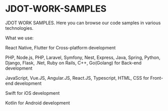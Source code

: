 # JDOT-WORK-SAMPLES
JDOT WORK SAMPLES. Here you can browse our code samples in various technologies. 

What we use:

React Native, Flutter for Cross-platform development

PHP, Node.js, PHP, Laravel, Symfony, Nest, Express, Java, Spring, Python, Django, Flask, .Net, Ruby on Rails, C++, Go(Golang) for Back-end development

JavaScript, Vue.JS, Angular.JS, React.JS, Typescript, HTML, CSS for Front-end development

Swift for iOS development

Kotlin for Android development
